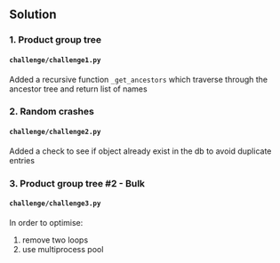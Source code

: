 ## Solution


### 1. Product group tree
#### `challenge/challenge1.py`

Added a recursive function `_get_ancestors` which traverse through the ancestor tree and return list of names

### 2. Random crashes
#### `challenge/challenge2.py`

Added a check to see if object already exist in the db to avoid duplicate entries

### 3. Product group tree #2 - Bulk
#### `challenge/challenge3.py`

In order to optimise:
1. remove two loops
2. use multiprocess pool 
 